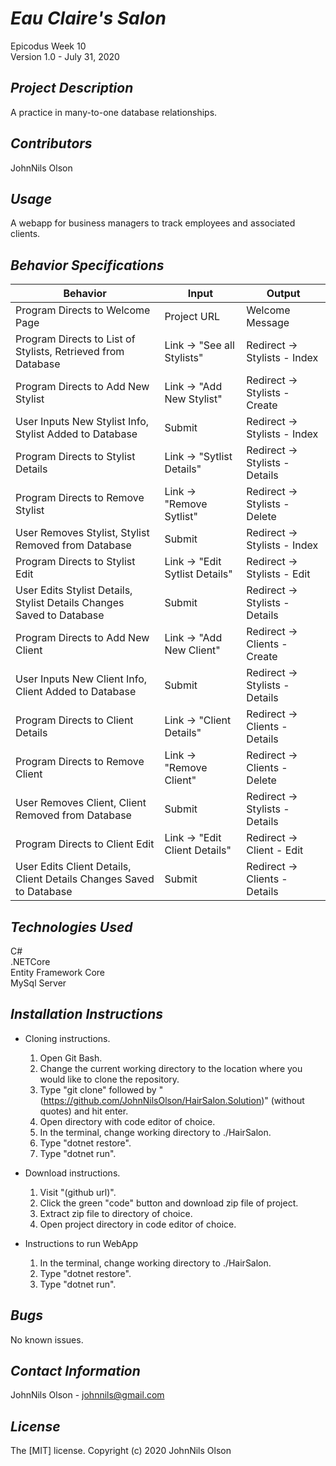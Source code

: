 # _Eau Claire's Salon_
Epicodus Week 10  
Version 1.0 - July 31, 2020 

## _Project Description_
A practice in many-to-one database relationships.

## _Contributors_
JohnNils Olson  

## _Usage_
A webapp for business managers to track employees and associated clients.

## _Behavior Specifications_
| Behavior | Input | Output |
| ---- | ---- | ---- |
| Program Directs to Welcome Page | Project URL | Welcome Message |
| Program Directs to List of Stylists, Retrieved from Database | Link -> "See all Stylists" | Redirect -> Stylists - Index |
| Program Directs to Add New Stylist | Link -> "Add New Stylist" | Redirect -> Stylists - Create | 
| User Inputs New Stylist Info, Stylist Added to Database | Submit | Redirect -> Stylists - Index |
| Program Directs to Stylist Details | Link -> "Sytlist Details" | Redirect -> Stylists - Details |
| Program Directs to Remove Stylist | Link -> "Remove Sytlist" | Redirect -> Stylists - Delete
| User Removes Stylist, Stylist Removed from Database | Submit | Redirect -> Stylists - Index |
| Program Directs to Stylist Edit | Link -> "Edit Sytlist Details" | Redirect -> Stylists - Edit |
| User Edits Stylist Details, Stylist Details Changes Saved to Database | Submit | Redirect -> Stylists - Details |
| Program Directs to Add New Client  | Link -> "Add New Client" | Redirect -> Clients - Create |
| User Inputs New Client Info, Client Added to Database | Submit | Redirect -> Stylists - Details |
| Program Directs to Client Details | Link -> "Client Details" | Redirect -> Clients - Details |
| Program Directs to Remove Client | Link -> "Remove Client" | Redirect -> Clients - Delete
| User Removes Client, Client Removed from Database | Submit | Redirect -> Stylists - Details |
| Program Directs to Client Edit | Link -> "Edit Client Details" | Redirect -> Client - Edit |
| User Edits Client Details, Client Details Changes Saved to Database | Submit | Redirect -> Clients - Details |

## _Technologies Used_
C#  
.NETCore  
Entity Framework Core  
MySql Server

## _Installation Instructions_
* Cloning instructions.
  1. Open Git Bash.
  2. Change the current working directory to the location where you would like to clone the repository.
  3. Type "git clone" followed by "(https://github.com/JohnNilsOlson/HairSalon.Solution)" (without quotes) and hit enter.
  4. Open directory with code editor of choice.
  5. In the terminal, change working directory to ./HairSalon.
  6. Type "dotnet restore".
  7. Type "dotnet run".

* Download instructions.
  1. Visit "(github url)".
  2. Click the green "code" button and download zip file of project.
  3. Extract zip file to directory of choice.
  4. Open project directory in code editor of choice.

* Instructions to run WebApp
  1. In the terminal, change working directory to ./HairSalon.
  2. Type "dotnet restore".
  3. Type "dotnet run".

## _Bugs_
No known issues.

## _Contact Information_
JohnNils Olson - johnnils@gmail.com  

## _License_
The [MIT] license.
Copyright (c) 2020 JohnNils Olson